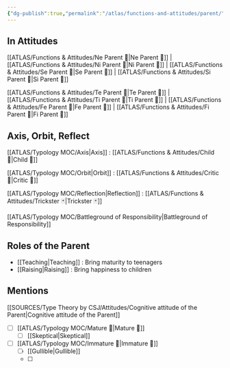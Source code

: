 ```yaml
---
{"dg-publish":true,"permalink":"/atlas/functions-and-attitudes/parent/"}
---
```



## In Attitudes

[[ATLAS/Functions & Attitudes/Ne Parent 🤰\|Ne Parent 🤰]] | [[ATLAS/Functions & Attitudes/Ni Parent 🤰\|Ni Parent 🤰]] | [[ATLAS/Functions & Attitudes/Se Parent 🤰\|Se Parent 🤰]] | [[ATLAS/Functions & Attitudes/Si Parent 🤰\|Si Parent 🤰]]

[[ATLAS/Functions & Attitudes/Te Parent 🤰\|Te Parent 🤰]] | [[ATLAS/Functions & Attitudes/Ti Parent 🤰\|Ti Parent 🤰]] | [[ATLAS/Functions & Attitudes/Fe Parent 🤰\|Fe Parent 🤰]] | [[ATLAS/Functions & Attitudes/Fi Parent 🤰\|Fi Parent 🤰]]

## Axis, Orbit, Reflect

[[ATLAS/Typology MOC/Axis\|Axis]] : [[ATLAS/Functions & Attitudes/Child 🧒\|Child 🧒]]

[[ATLAS/Typology MOC/Orbit\|Orbit]] : [[ATLAS/Functions & Attitudes/Critic 👵\|Critic 👵]]

[[ATLAS/Typology MOC/Reflection\|Reflection]] : [[ATLAS/Functions & Attitudes/Trickster 🃏\|Trickster 🃏]]

[[ATLAS/Typology MOC/Battleground of Responsibility\|Battleground of Responsibility]]

## Roles of the Parent

- [[Teaching\|Teaching]] : Bring maturity to teenagers
- [[Raising\|Raising]] : Bring happiness to children 

## Mentions

 [[SOURCES/Type Theory by CSJ/Attitudes/Cognitive attitude of the Parent\|Cognitive attitude of the Parent]] 
- [ ] [[ATLAS/Typology MOC/Mature 🐢\|Mature 🐢]]
	- [ ] [[Skeptical\|Skeptical]]
- [ ] [[ATLAS/Typology MOC/Immature 🐎\|Immature 🐎]]
	- [ ] [[Gullible\|Gullible]]
	- [ ] 